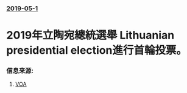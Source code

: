 ### [2019-05-1](/news/2019/05/1/index.md)

##### 
# 2019年立陶宛總統選舉 Lithuanian presidential election進行首輪投票。 




### 信息来源:

1. [VOA](https://www.voanews.com/a/lithuania-election-prediction/4914752.html)

